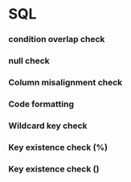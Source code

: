 # SQL

### condition overlap check


### null check


### Column misalignment check


### Code formatting


### Wildcard key check


### Key existence check (%)


### Key existence check ()




